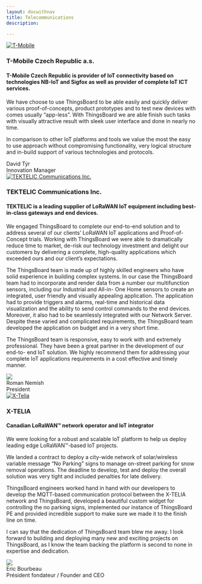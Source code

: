 ```yaml
---
layout: docwithnav
title: Telecommunications
description: 

---
```


<div class="customer-block">
    <a href="https://t-mobile.cz">
        <div class="customer-logo">
            <img width="" src="/images/customers/tmobile.png" alt="T-Mobile">
        </div>
    </a>
    <div class="customer-content">
        <h3 id="tmobile">
            T-Mobile Czech Republic a.s.
        </h3>
        <h4>
            T-Mobile Czech Republic is provider of IoT connectivity based on technologies NB-IoT and Sigfox as well as provider of complete IoT ICT services.
        </h4>    
        <p>
        We have choose to use ThingsBoard to be able easily and quickly deliver various proof-of-concepts, product prototypes and to test new devices with comes usually “app-less”. 
        With ThingsBoard we are able finish such tasks with visually attractive result with sleek user interface and done in nearly no time.
        </p> 
        <p>
        In comparison to other IoT platforms and tools we value the most the easy to use approach without compromising functionality, very logical structure and in-build support of various technologies and protocols.
        </p> 
        <div class="person-logo-container">
            <div class="person-title">
                David Týr <br/>
                Innovation Manager
            </div>
        </div>
    </div>
</div>

<div class="customer-block">
    <a href="https://tektelic.com/">
        <div class="customer-logo">
            <img width="" src="/images/customers/tektelic.png" alt="TEKTELIC Communications Inc.">
        </div>
    </a>
    <div class="customer-content">
        <h3 id="tektelic">
            TEKTELIC Communications Inc.
        </h3>
        <h4>
            TEKTELIC is a leading supplier of LoRaWAN IoT equipment including best-in-class gateways and end
            devices.
        </h4>    
        <p>
        We engaged ThingsBoard to complete our end-to-end solution and to address several of our
        clients’ LoRaWAN IoT applications and Proof-of-Concept trials. Working with ThingsBoard we were able
        to dramatically reduce time to market, de-risk our technology investment and delight our customers by
        delivering a complete, high-quality applications which exceeded ours and our client’s expectations.
        </p> 
        <p>
        The ThingsBoard team is made up of highly skilled engineers who have solid experience in building
        complex systems. In our case the ThingsBoard team had to incorporate and render data from a number
        our multifunction sensors, including our Industrial and All-in- One Home sensors to create an integrated,
        user friendly and visually appealing application. The application had to provide triggers and alarms,
        real-time and historical data visualization and the ability to send control commands to the end devices.
        Moreover, it also had to be seamlessly integrated with our Network Server. Despite these varied and
        complicated requirements, the ThingsBoard team developed the application on budget and in a very
        short time.
        </p> 
        <p>
        The ThingsBoard team is responsive, easy to work with and extremely professional. They have been a
        great partner in the development of our end-to- end IoT solution. We highly recommend them for
        addressing your complete IoT applications requirements in a cost effective and timely manner.
        </p> 
        <div class="person-logo-container">
            <img class="person-logo" src="/images/customers/tektelic-person.png"/>
            <div class="person-title">
                Roman Nemish <br/>
                President
            </div>
        </div>
    </div>
</div>

<div class="customer-block">
    <a href="https://x-telia.com/">
        <div class="customer-logo">
            <img width="" src="/images/customers/x-telia.png" alt="X-Telia">
        </div>
    </a>
    <div class="customer-content">
        <h3 id="x-telia">
            X-TELIA 
        </h3>
        <h4>
            Canadian LoRaWAN™ network operator and IoT integrator
        </h4>    
        <p>
        We were looking for a robust and scalable IoT platform to help us deploy leading edge LoRaWAN™-based IoT projects.
        </p> 
        <p>
        We landed a contract to deploy a city-wide network of solar/wireless variable message “No Parking” signs to manage on-street parking for snow removal operations.  The deadline to develop, test and deploy the overall solution was very tight and included penalties for late delivery.
        </p> 
        <p>
        ThingsBoard engineers worked hand in hand with our developers to develop the MQTT-based communication protocol between the X-TELIA network and ThingsBoard, developed a beautiful custom widget for controlling the no parking signs, implemented our instance of ThingsBoard PE and provided incredible support to make sure we made it to the finish line on time.
        </p> 
        <p>
        I can say that the dedication of ThingsBoard team blew me away. I look forward to building and deploying many new and exciting projects on ThingsBoard, as I know the team backing the platform is second to none in expertise and dedication.
        </p>
        <div class="person-logo-container">
            <img class="person-logo" src="/images/customers/x-telia-person.jpg"/>
            <div class="person-title">
                Eric Bourbeau <br/>
                Président fondateur / Founder and CEO
            </div>
        </div>
    </div>
</div>
    
